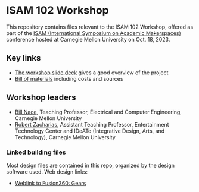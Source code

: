 # ISAM 102 Workshop

This repository contains files relevant to the ISAM 102 Workshop, offered as part of the [ISAM (International Symposium on Academic Makerspaces)](https://isam2023.hemi-makers.org/) conference 
hosted at Carnegie Mellon University on Oct. 18, 2023.

## Key links

* [The workshop slide deck](https://docs.google.com/presentation/d/1b6vMeAFfPFd6-4aEzFwMLTZGBJ-buHvkpjEteAWFyaM/edit?usp=sharing) gives a good overview of the project
* [Bill of materials](https://docs.google.com/spreadsheets/d/1xijrm-DChKFw9gDDdRcFoIDSyzxhK_pSsvb_wFuz0gU/edit#gid=0) including costs and sources

## Workshop leaders

* [Bill Nace](https://www.ece.cmu.edu/directory/bios/nace-bill.html), Teaching Professor, Electrical and Computer Engineering, Carnegie Mellon University
* [Robert Zacharias](https://www.andrew.cmu.edu/user/rzachari), Assistant Teaching Professor, Entertainment Technology Center and IDeATe (Integrative Design, Arts, and Technology), Carnegie Mellon University


### Linked building files

Most design files are contained in this repo, organized by the design software used. Web design links:

* [Weblink to Fusion360: Gears](https://a360.co/3tCKbH5)
